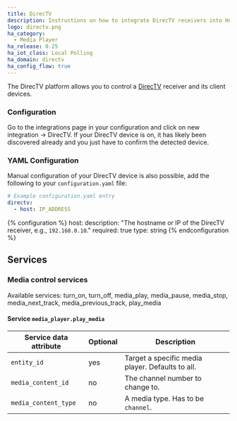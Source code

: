 ```yaml
---
title: DirecTV
description: Instructions on how to integrate DirecTV receivers into Home Assistant.
logo: directv.png
ha_category:
  - Media Player
ha_release: 0.25
ha_iot_class: Local Polling
ha_domain: directv
ha_config_flow: true
---
```


The DirecTV platform allows you to control a [DirecTV](https://www.directv.com) receiver and its client devices.

### Configuration

Go to the integrations page in your configuration and click on new integration -> DirecTV.
If your DirecTV device is on, it has likely been discovered already and you just have to confirm the detected device.

### YAML Configuration

Manual configuration of your DirecTV device is also possible, add the following to your `configuration.yaml` file:


```yaml
# Example configuration.yaml entry
directv:
  - host: IP_ADDRESS
```

{% configuration %}
host:
  description: "The hostname or IP of the DirecTV receiver, e.g., `192.168.0.10`."
  required: true
  type: string
{% endconfiguration %}

## Services

### Media control services

Available services: turn_on, turn_off, media_play, media_pause, media_stop, media_next_track, media_previous_track, play_media

#### Service `media_player.play_media`

| Service data attribute | Optional | Description                                                                                                                                                            |
| -----------------------| -------- | ---------------------------------------------------------------------------------------------------------------------------------------------------------------------- |
| `entity_id`            |      yes | Target a specific media player. Defaults to all.                                                                                                                       |
| `media_content_id`     |       no | The channel number to change to.                   |
| `media_content_type`   |       no | A media type. Has to be `channel`.

